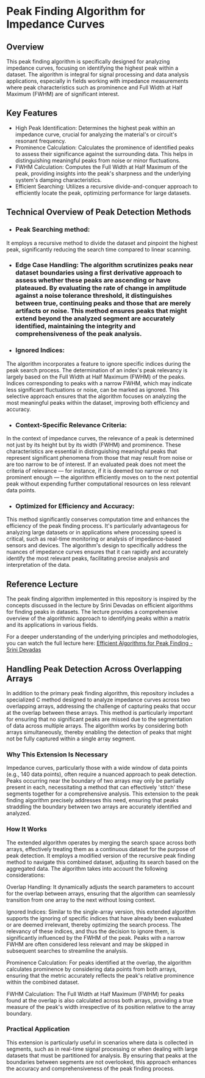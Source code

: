 # Peak Finding Algorithm for Impedance Curves
## Overview
This peak finding algorithm is specifically designed for analyzing impedance curves, focusing on identifying the highest peak within a dataset. The algorithm is integral for signal processing and data analysis applications, especially in fields working with impedance measurements where peak characteristics such as prominence and Full Width at Half Maximum (FWHM) are of significant interest.

## Key Features
- High Peak Identification: Determines the highest peak within an impedance curve, crucial for analyzing the material's or circuit's resonant frequency.
- Prominence Calculation: Calculates the prominence of identified peaks to assess their significance against the surrounding data. This helps in distinguishing meaningful peaks from noise or minor fluctuations.
- FWHM Calculation: Computes the Full Width at Half Maximum of the peak, providing insights into the peak's sharpness and the underlying system's damping characteristics.
- Efficient Searching: Utilizes a recursive divide-and-conquer approach to efficiently locate the peak, optimizing performance for large datasets.

## Technical Overview of Peak Detection Methods
- ### Peak Searching method:
It employs a recursive method to divide the dataset and pinpoint the highest peak, significantly reducing the search time compared to linear scanning.

- ### Edge Case Handling: The algorithm scrutinizes peaks near dataset boundaries using a first derivative approach to assess whether these peaks are ascending or have plateaued. By evaluating the rate of change in amplitude against a noise tolerance threshold, it distinguishes between true, continuing peaks and those that are merely artifacts or noise. This method ensures peaks that might extend beyond the analyzed segment are accurately identified, maintaining the integrity and comprehensiveness of the peak analysis.

- ### Ignored Indices:
The algorithm incorporates a feature to ignore specific indices during the peak search process. The determination of an index's peak relevancy is largely based on the Full Width at Half Maximum (FWHM) of the peaks. Indices corresponding to peaks with a narrow FWHM, which may indicate less significant fluctuations or noise, can be marked as ignored. This selective approach ensures that the algorithm focuses on analyzing the most meaningful peaks within the dataset, improving both efficiency and accuracy.

- ### Context-Specific Relevance Criteria:
In the context of impedance curves, the relevance of a peak is determined not just by its height but by its width (FWHM) and prominence. These characteristics are essential in distinguishing meaningful peaks that represent significant phenomena from those that may result from noise or are too narrow to be of interest. If an evaluated peak does not meet the criteria of relevance — for instance, if it is deemed too narrow or not prominent enough — the algorithm efficiently moves on to the next potential peak without expending further computational resources on less relevant data points.

- ### Optimized for Efficiency and Accuracy:
This method significantly conserves computation time and enhances the efficiency of the peak finding process. It's particularly advantageous for analyzing large datasets or in applications where processing speed is critical, such as real-time monitoring or analysis of impedance-based sensors and devices. The algorithm's design to specifically address the nuances of impedance curves ensures that it can rapidly and accurately identify the most relevant peaks, facilitating precise analysis and interpretation of the data.

## Reference Lecture
The peak finding algorithm implemented in this repository is inspired by the concepts discussed in the lecture by Srini Devadas on efficient algorithms for finding peaks in datasets. The lecture provides a comprehensive overview of the algorithmic approach to identifying peaks within a matrix and its applications in various fields.

For a deeper understanding of the underlying principles and methodologies, you can watch the full lecture here: [Efficient Algorithms for Peak Finding - Srini Devadas](https://youtu.be/HtSuA80QTyo)

## Handling Peak Detection Across Overlapping Arrays
In addition to the primary peak finding algorithm, this repository includes a specialized C method designed to analyze impedance curves across two overlapping arrays, addressing the challenge of capturing peaks that occur at the overlap between these arrays. This method is particularly important for ensuring that no significant peaks are missed due to the segmentation of data across multiple arrays. The algorithm works by considering both arrays simultaneously, thereby enabling the detection of peaks that might not be fully captured within a single array segment.

### Why This Extension Is Necessary
Impedance curves, particularly those with a wide window of data points (e.g., 140 data points), often require a nuanced approach to peak detection. Peaks occurring near the boundary of two arrays may only be partially present in each, necessitating a method that can effectively 'stitch' these segments together for a comprehensive analysis. This extension to the peak finding algorithm precisely addresses this need, ensuring that peaks straddling the boundary between two arrays are accurately identified and analyzed.

### How It Works
The extended algorithm operates by merging the search space across both arrays, effectively treating them as a continuous dataset for the purpose of peak detection. It employs a modified version of the recursive peak finding method to navigate this combined dataset, adjusting its search based on the aggregated data. The algorithm takes into account the following considerations:

Overlap Handling: It dynamically adjusts the search parameters to account for the overlap between arrays, ensuring that the algorithm can seamlessly transition from one array to the next without losing context.

Ignored Indices: Similar to the single-array version, this extended algorithm supports the ignoring of specific indices that have already been evaluated or are deemed irrelevant, thereby optimizing the search process. The relevancy of these indices, and thus the decision to ignore them, is significantly influenced by the FWHM of the peak. Peaks with a narrow FWHM are often considered less relevant and may be skipped in subsequent searches to streamline the analysis.

Prominence Calculation: For peaks identified at the overlap, the algorithm calculates prominence by considering data points from both arrays, ensuring that the metric accurately reflects the peak's relative prominence within the combined dataset.

FWHM Calculation: The Full Width at Half Maximum (FWHM) for peaks found at the overlap is also calculated across both arrays, providing a true measure of the peak's width irrespective of its position relative to the array boundary.

### Practical Application
This extension is particularly useful in scenarios where data is collected in segments, such as in real-time signal processing or when dealing with large datasets that must be partitioned for analysis. By ensuring that peaks at the boundaries between segments are not overlooked, this approach enhances the accuracy and comprehensiveness of the peak finding process.
